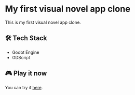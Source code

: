 
# My first visual novel app clone

This is my first visual novel app clone.

## 🛠 Tech Stack

- Godot Engine 
- GDScript

## 🎮 Play it now

You can try it [here](https://duchenedaphne.github.io/vn_1).
